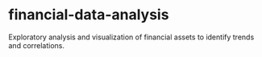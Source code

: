 # financial-data-analysis
Exploratory analysis and visualization of financial assets to identify trends and correlations.
